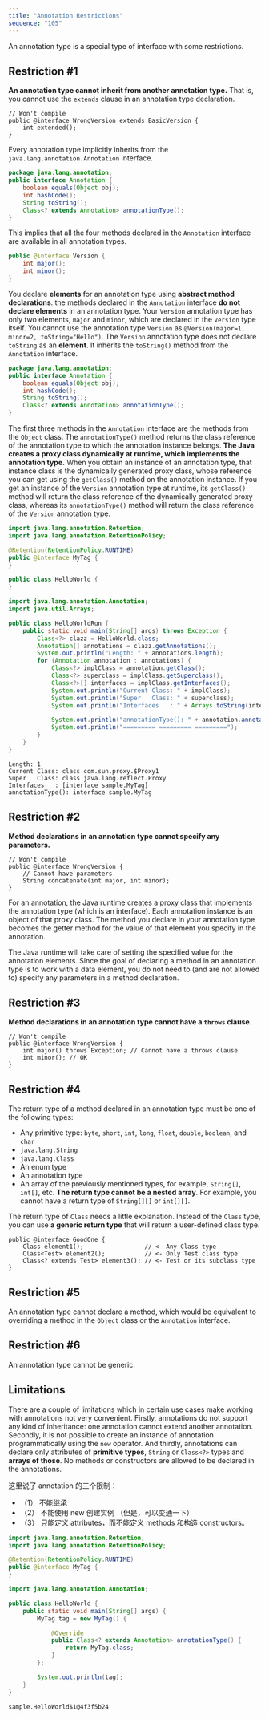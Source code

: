 ```yaml
---
title: "Annotation Restrictions"
sequence: "105"
---
```


An annotation type is a special type of interface with some restrictions.

## Restriction #1

**An annotation type cannot inherit from another annotation type.**
That is, you cannot use the `extends` clause in an annotation type declaration.

```text
// Won't compile
public @interface WrongVersion extends BasicVersion {
    int extended();
}
```

Every annotation type implicitly inherits from the `java.lang.annotation.Annotation` interface.

```java
package java.lang.annotation;
public interface Annotation {
    boolean equals(Object obj);
    int hashCode();
    String toString();
    Class<? extends Annotation> annotationType();
}
```

This implies that all the four methods declared in the `Annotation` interface
are available in all annotation types.

```java
public @interface Version {
    int major();
    int minor();
}
```

You declare **elements** for an annotation type using **abstract method declarations**.
the methods declared in the `Annotation` interface **do not declare elements** in an annotation type.
Your `Version` annotation type has only two elements, `major` and `minor`, which are declared in the `Version` type itself.
You cannot use the annotation type `Version` as `@Version(major=1, minor=2, toString="Hello")`.
The `Version` annotation type does not declare `toString` as an **element**.
It inherits the `toString()` method from the `Annotation` interface.

```java
package java.lang.annotation;
public interface Annotation {
    boolean equals(Object obj);
    int hashCode();
    String toString();
    Class<? extends Annotation> annotationType();
}
```

The first three methods in the `Annotation` interface are the methods from the `Object` class.
The `annotationType()` method returns the class reference of the annotation type to which the annotation instance belongs.
**The Java creates a proxy class dynamically at runtime, which implements the annotation type.**
When you obtain an instance of an annotation type,
that instance class is the dynamically generated proxy class,
whose reference you can get using the `getClass()` method on the annotation instance.
If you get an instance of the `Version` annotation type at runtime,
its `getClass()` method will return the class reference of the dynamically generated proxy class,
whereas its `annotationType()` method will return the class reference of the `Version` annotation type.

```java
import java.lang.annotation.Retention;
import java.lang.annotation.RetentionPolicy;

@Retention(RetentionPolicy.RUNTIME)
public @interface MyTag {
}
```

```java
public class HelloWorld {
}
```

```java
import java.lang.annotation.Annotation;
import java.util.Arrays;

public class HelloWorldRun {
    public static void main(String[] args) throws Exception {
        Class<?> clazz = HelloWorld.class;
        Annotation[] annotations = clazz.getAnnotations();
        System.out.println("Length: " + annotations.length);
        for (Annotation annotation : annotations) {
            Class<?> implClass = annotation.getClass();
            Class<?> superclass = implClass.getSuperclass();
            Class<?>[] interfaces = implClass.getInterfaces();
            System.out.println("Current Class: " + implClass);
            System.out.println("Super   Class: " + superclass);
            System.out.println("Interfaces   : " + Arrays.toString(interfaces));

            System.out.println("annotationType(): " + annotation.annotationType());
            System.out.println("========= ========= =========");
        }
    }
}
```

```text
Length: 1
Current Class: class com.sun.proxy.$Proxy1
Super   Class: class java.lang.reflect.Proxy
Interfaces   : [interface sample.MyTag]
annotationType(): interface sample.MyTag
```

## Restriction #2

**Method declarations in an annotation type cannot specify any parameters.**

```text
// Won't compile
public @interface WrongVersion {
    // Cannot have parameters
    String concatenate(int major, int minor);
}
```

For an annotation, the Java runtime creates a proxy class that implements the annotation type (which is an interface).
Each annotation instance is an object of that proxy class.
The method you declare in your annotation type becomes the getter method for the value of that element you specify in the annotation.

The Java runtime will take care of setting the specified value for the annotation elements.
Since the goal of declaring a method in an annotation type is to work with a data element,
you do not need to (and are not allowed to) specify any parameters in a method declaration.

## Restriction #3

**Method declarations in an annotation type cannot have a `throws` clause.**

```text
// Won't compile
public @interface WrongVersion {
    int major() throws Exception; // Cannot have a throws clause
    int minor(); // OK
}
```

## Restriction #4

The return type of a method declared in an annotation type must be one of the following types:

- Any primitive type: `byte`, `short`, `int`, `long`, `float`, `double`, `boolean`, and `char`
- `java.lang.String`
- `java.lang.Class`
- An enum type
- An annotation type
- An array of the previously mentioned types, for example, `String[]`, `int[]`, etc. **The return type cannot be a nested array**.
  For example, you cannot have a return type of `String[][]` or `int[][]`.

The return type of `Class` needs a little explanation.
Instead of the `Class` type, you can use **a generic return type** that will return a user-defined class type.

```text
public @interface GoodOne {
    Class element1();                 // <- Any Class type
    Class<Test> element2();           // <- Only Test class type
    Class<? extends Test> element3(); // <- Test or its subclass type
}
```

## Restriction #5

An annotation type cannot declare a method,
which would be equivalent to overriding a method in the `Object` class or the `Annotation` interface.

## Restriction #6

An annotation type cannot be generic.

## Limitations

There are a couple of limitations which in certain use cases make working with annotations not very convenient.
Firstly, annotations do not support any kind of inheritance: one annotation cannot extend another annotation.
Secondly, it is not possible to create an instance of annotation programmatically using the `new` operator.
And thirdly, annotations can declare only attributes of **primitive types**, `String` or `Class<?>` types and **arrays of those**.
No methods or constructors are allowed to be declared in the annotations.

这里说了 annotation 的三个限制：

- （1） 不能继承
- （2） 不能使用 new 创建实例 （但是，可以变通一下）
- （3） 只能定义 attributes，而不能定义 methods 和构造 constructors。


```java
import java.lang.annotation.Retention;
import java.lang.annotation.RetentionPolicy;

@Retention(RetentionPolicy.RUNTIME)
public @interface MyTag {
}
```

```java
import java.lang.annotation.Annotation;

public class HelloWorld {
    public static void main(String[] args) {
        MyTag tag = new MyTag() {

            @Override
            public Class<? extends Annotation> annotationType() {
                return MyTag.class;
            }
        };

        System.out.println(tag);
    }
}
```

```text
sample.HelloWorld$1@4f3f5b24
```
